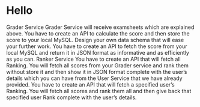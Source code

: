 # Hello

Grader Service
Grader Service will receive examsheets which are explained above. You have to create an API to calculate the score and then store the score to your local MySQL. Design your own data schema that will ease your further work.
You have to create an API to fetch the score from your local MySQL and return it in JSON format as informative and as efficiently as you can.
Ranker Service
You have to create an API that will fetch all Ranking. You will fetch all scores from your Grader service and rank them without store it and then show it in JSON format complete with the user’s details which you can have from the User Service that we have already provided.
You have to create an API that will fetch a specified user’s Ranking. You will fetch all scores and rank them all and then give back that specified user Rank complete with the user’s details.
